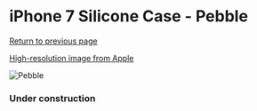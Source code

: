 # iPhone 7 Silicone Case - Pebble

[Return to previous page](/iphone_7)

[High-resolution image from Apple](https://store.storeimages.cdn-apple.com/8756/as-images.apple.com/is/MQ0L2?wid=4500&hei=4500&fmt=png)

<div style="width: 384px"><img src="/everysource/MQ0L2.png" alt="Pebble"></div>

### Under construction
